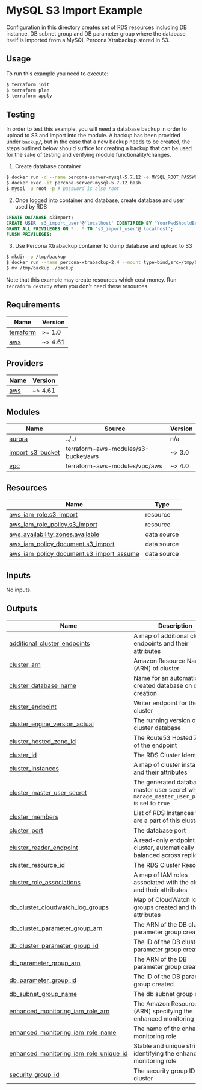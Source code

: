 # MySQL S3 Import Example

Configuration in this directory creates set of RDS resources including DB instance, DB subnet group and DB parameter group where the database itself is imported from a MySQL Percona Xtrabackup stored in S3.

## Usage

To run this example you need to execute:

```bash
$ terraform init
$ terraform plan
$ terraform apply
```

## Testing

In order to test this example, you will need a database backup in order to upload to S3 and import into the module. A backup has been provided under `backup/`, but in the case that a new backup needs to be created, the steps outlined below should suffice for creating a backup that can be used for the sake of testing and verifying module functionality/changes.

1. Create database container

```bash
$ docker run -d --name percona-server-mysql-5.7.12 -e MYSQL_ROOT_PASSWORD=root percona/percona-server:5.7.12
$ docker exec -it percona-server-mysql-5.7.12 bash
$ mysql -u root -p # password is also root
```

2. Once logged into container and database, create database and user used by RDS

```sql
CREATE DATABASE s3Import;
CREATE USER 's3_import_user'@'localhost' IDENTIFIED BY 'YourPwdShouldBeLongAndSecure!';
GRANT ALL PRIVILEGES ON * . * TO 's3_import_user'@'localhost';
FLUSH PRIVILEGES;
```

3. Use Percona Xtrabackup container to dump database and upload to S3

```bash
$ mkdir -p /tmp/backup
$ docker run --name percona-xtrabackup-2.4 --mount type=bind,src=/tmp/backup,dst=/backup --volumes-from percona-server-mysql-5.7.12 percona/percona-xtrabackup:2.4 xtrabackup --backup --data-dir=/var/lib/mysql --target-dir=/backup --user=root --password=root
$ mv /tmp/backup ./backup
```

Note that this example may create resources which cost money. Run `terraform destroy` when you don't need these resources.

<!-- BEGINNING OF PRE-COMMIT-TERRAFORM DOCS HOOK -->
## Requirements

| Name | Version |
|------|---------|
| <a name="requirement_terraform"></a> [terraform](#requirement\_terraform) | >= 1.0 |
| <a name="requirement_aws"></a> [aws](#requirement\_aws) | ~> 4.61 |

## Providers

| Name | Version |
|------|---------|
| <a name="provider_aws"></a> [aws](#provider\_aws) | ~> 4.61 |

## Modules

| Name | Source | Version |
|------|--------|---------|
| <a name="module_aurora"></a> [aurora](#module\_aurora) | ../../ | n/a |
| <a name="module_import_s3_bucket"></a> [import\_s3\_bucket](#module\_import\_s3\_bucket) | terraform-aws-modules/s3-bucket/aws | ~> 3.0 |
| <a name="module_vpc"></a> [vpc](#module\_vpc) | terraform-aws-modules/vpc/aws | ~> 4.0 |

## Resources

| Name | Type |
|------|------|
| [aws_iam_role.s3_import](https://registry.terraform.io/providers/hashicorp/aws/latest/docs/resources/iam_role) | resource |
| [aws_iam_role_policy.s3_import](https://registry.terraform.io/providers/hashicorp/aws/latest/docs/resources/iam_role_policy) | resource |
| [aws_availability_zones.available](https://registry.terraform.io/providers/hashicorp/aws/latest/docs/data-sources/availability_zones) | data source |
| [aws_iam_policy_document.s3_import](https://registry.terraform.io/providers/hashicorp/aws/latest/docs/data-sources/iam_policy_document) | data source |
| [aws_iam_policy_document.s3_import_assume](https://registry.terraform.io/providers/hashicorp/aws/latest/docs/data-sources/iam_policy_document) | data source |

## Inputs

No inputs.

## Outputs

| Name | Description |
|------|-------------|
| <a name="output_additional_cluster_endpoints"></a> [additional\_cluster\_endpoints](#output\_additional\_cluster\_endpoints) | A map of additional cluster endpoints and their attributes |
| <a name="output_cluster_arn"></a> [cluster\_arn](#output\_cluster\_arn) | Amazon Resource Name (ARN) of cluster |
| <a name="output_cluster_database_name"></a> [cluster\_database\_name](#output\_cluster\_database\_name) | Name for an automatically created database on cluster creation |
| <a name="output_cluster_endpoint"></a> [cluster\_endpoint](#output\_cluster\_endpoint) | Writer endpoint for the cluster |
| <a name="output_cluster_engine_version_actual"></a> [cluster\_engine\_version\_actual](#output\_cluster\_engine\_version\_actual) | The running version of the cluster database |
| <a name="output_cluster_hosted_zone_id"></a> [cluster\_hosted\_zone\_id](#output\_cluster\_hosted\_zone\_id) | The Route53 Hosted Zone ID of the endpoint |
| <a name="output_cluster_id"></a> [cluster\_id](#output\_cluster\_id) | The RDS Cluster Identifier |
| <a name="output_cluster_instances"></a> [cluster\_instances](#output\_cluster\_instances) | A map of cluster instances and their attributes |
| <a name="output_cluster_master_user_secret"></a> [cluster\_master\_user\_secret](#output\_cluster\_master\_user\_secret) | The generated database master user secret when `manage_master_user_password` is set to `true` |
| <a name="output_cluster_members"></a> [cluster\_members](#output\_cluster\_members) | List of RDS Instances that are a part of this cluster |
| <a name="output_cluster_port"></a> [cluster\_port](#output\_cluster\_port) | The database port |
| <a name="output_cluster_reader_endpoint"></a> [cluster\_reader\_endpoint](#output\_cluster\_reader\_endpoint) | A read-only endpoint for the cluster, automatically load-balanced across replicas |
| <a name="output_cluster_resource_id"></a> [cluster\_resource\_id](#output\_cluster\_resource\_id) | The RDS Cluster Resource ID |
| <a name="output_cluster_role_associations"></a> [cluster\_role\_associations](#output\_cluster\_role\_associations) | A map of IAM roles associated with the cluster and their attributes |
| <a name="output_db_cluster_cloudwatch_log_groups"></a> [db\_cluster\_cloudwatch\_log\_groups](#output\_db\_cluster\_cloudwatch\_log\_groups) | Map of CloudWatch log groups created and their attributes |
| <a name="output_db_cluster_parameter_group_arn"></a> [db\_cluster\_parameter\_group\_arn](#output\_db\_cluster\_parameter\_group\_arn) | The ARN of the DB cluster parameter group created |
| <a name="output_db_cluster_parameter_group_id"></a> [db\_cluster\_parameter\_group\_id](#output\_db\_cluster\_parameter\_group\_id) | The ID of the DB cluster parameter group created |
| <a name="output_db_parameter_group_arn"></a> [db\_parameter\_group\_arn](#output\_db\_parameter\_group\_arn) | The ARN of the DB parameter group created |
| <a name="output_db_parameter_group_id"></a> [db\_parameter\_group\_id](#output\_db\_parameter\_group\_id) | The ID of the DB parameter group created |
| <a name="output_db_subnet_group_name"></a> [db\_subnet\_group\_name](#output\_db\_subnet\_group\_name) | The db subnet group name |
| <a name="output_enhanced_monitoring_iam_role_arn"></a> [enhanced\_monitoring\_iam\_role\_arn](#output\_enhanced\_monitoring\_iam\_role\_arn) | The Amazon Resource Name (ARN) specifying the enhanced monitoring role |
| <a name="output_enhanced_monitoring_iam_role_name"></a> [enhanced\_monitoring\_iam\_role\_name](#output\_enhanced\_monitoring\_iam\_role\_name) | The name of the enhanced monitoring role |
| <a name="output_enhanced_monitoring_iam_role_unique_id"></a> [enhanced\_monitoring\_iam\_role\_unique\_id](#output\_enhanced\_monitoring\_iam\_role\_unique\_id) | Stable and unique string identifying the enhanced monitoring role |
| <a name="output_security_group_id"></a> [security\_group\_id](#output\_security\_group\_id) | The security group ID of the cluster |
<!-- END OF PRE-COMMIT-TERRAFORM DOCS HOOK -->
